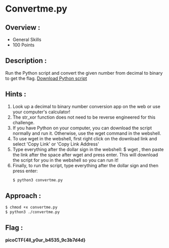 # Convertme.py

## Overview :

* General Skills
* 100 Points

## Description :

Run the Python script and convert the given number from decimal to binary to get the flag.
[Download Python script](https://artifacts.picoctf.net/c/31/convertme.py)

## Hints :

1. Look up a decimal to binary number conversion app on the web or use your computer's calculator!
1. The str_xor function does not need to be reverse engineered for this challenge.
1. If you have Python on your computer, you can download the script normally and run it. Otherwise, use the wget command in the webshell.
1. To use wget in the webshell, first right click on the download link and select 'Copy Link' or 'Copy Link Address'
1. Type everything after the dollar sign in the webshell: $ wget , then paste the link after the space after wget and press enter. This will download the script for you in the webshell so you can run it!
1. Finally, to run the script, type everything after the dollar sign and then press enter: 
    ```bash
    $ python3 convertme.py
    ```

## Approach :

```bash
$ chmod +x convertme.py
$ python3 ./convertme.py
```

## Flag : 

**picoCTF{4ll_y0ur_b4535_9c3b7d4d}**